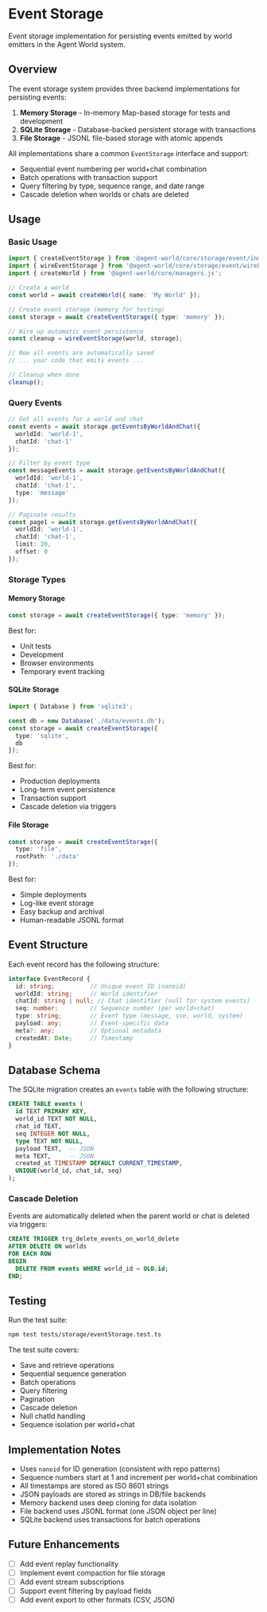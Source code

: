 # Event Storage

Event storage implementation for persisting events emitted by world emitters in the Agent World system.

## Overview

The event storage system provides three backend implementations for persisting events:

1. **Memory Storage** - In-memory Map-based storage for tests and development
2. **SQLite Storage** - Database-backed persistent storage with transactions
3. **File Storage** - JSONL file-based storage with atomic appends

All implementations share a common `EventStorage` interface and support:
- Sequential event numbering per world+chat combination
- Batch operations with transaction support
- Query filtering by type, sequence range, and date range
- Cascade deletion when worlds or chats are deleted

## Usage

### Basic Usage

```typescript
import { createEventStorage } from '@agent-world/core/storage/event/index.js';
import { wireEventStorage } from '@agent-world/core/storage/event/wireListener.js';
import { createWorld } from '@agent-world/core/managers.js';

// Create a world
const world = await createWorld({ name: 'My World' });

// Create event storage (memory for testing)
const storage = await createEventStorage({ type: 'memory' });

// Wire up automatic event persistence
const cleanup = wireEventStorage(world, storage);

// Now all events are automatically saved
// ... your code that emits events ...

// Cleanup when done
cleanup();
```

### Query Events

```typescript
// Get all events for a world and chat
const events = await storage.getEventsByWorldAndChat({
  worldId: 'world-1',
  chatId: 'chat-1'
});

// Filter by event type
const messageEvents = await storage.getEventsByWorldAndChat({
  worldId: 'world-1',
  chatId: 'chat-1',
  type: 'message'
});

// Paginate results
const page1 = await storage.getEventsByWorldAndChat({
  worldId: 'world-1',
  chatId: 'chat-1',
  limit: 20,
  offset: 0
});
```

### Storage Types

#### Memory Storage
```typescript
const storage = await createEventStorage({ type: 'memory' });
```

Best for:
- Unit tests
- Development
- Browser environments
- Temporary event tracking

#### SQLite Storage
```typescript
import { Database } from 'sqlite3';

const db = new Database('./data/events.db');
const storage = await createEventStorage({ 
  type: 'sqlite',
  db 
});
```

Best for:
- Production deployments
- Long-term event persistence
- Transaction support
- Cascade deletion via triggers

#### File Storage
```typescript
const storage = await createEventStorage({ 
  type: 'file',
  rootPath: './data'
});
```

Best for:
- Simple deployments
- Log-like event storage
- Easy backup and archival
- Human-readable JSONL format

## Event Structure

Each event record has the following structure:

```typescript
interface EventRecord {
  id: string;          // Unique event ID (nanoid)
  worldId: string;     // World identifier
  chatId: string | null; // Chat identifier (null for system events)
  seq: number;         // Sequence number (per world+chat)
  type: string;        // Event type (message, sse, world, system)
  payload: any;        // Event-specific data
  meta?: any;          // Optional metadata
  createdAt: Date;     // Timestamp
}
```

## Database Schema

The SQLite migration creates an `events` table with the following structure:

```sql
CREATE TABLE events (
  id TEXT PRIMARY KEY,
  world_id TEXT NOT NULL,
  chat_id TEXT,
  seq INTEGER NOT NULL,
  type TEXT NOT NULL,
  payload TEXT,  -- JSON
  meta TEXT,     -- JSON
  created_at TIMESTAMP DEFAULT CURRENT_TIMESTAMP,
  UNIQUE(world_id, chat_id, seq)
);
```

### Cascade Deletion

Events are automatically deleted when the parent world or chat is deleted via triggers:

```sql
CREATE TRIGGER trg_delete_events_on_world_delete
AFTER DELETE ON worlds
FOR EACH ROW
BEGIN
  DELETE FROM events WHERE world_id = OLD.id;
END;
```

## Testing

Run the test suite:

```bash
npm test tests/storage/eventStorage.test.ts
```

The test suite covers:
- Save and retrieve operations
- Sequential sequence generation
- Batch operations
- Query filtering
- Pagination
- Cascade deletion
- Null chatId handling
- Sequence isolation per world+chat

## Implementation Notes

- Uses `nanoid` for ID generation (consistent with repo patterns)
- Sequence numbers start at 1 and increment per world+chat combination
- All timestamps are stored as ISO 8601 strings
- JSON payloads are stored as strings in DB/file backends
- Memory backend uses deep cloning for data isolation
- File backend uses JSONL format (one JSON object per line)
- SQLite backend uses transactions for batch operations

## Future Enhancements

- [ ] Add event replay functionality
- [ ] Implement event compaction for file storage
- [ ] Add event stream subscriptions
- [ ] Support event filtering by payload fields
- [ ] Add event export to other formats (CSV, JSON)
